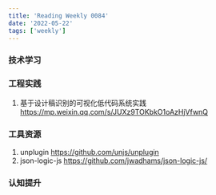 ```yaml
---
title: 'Reading Weekly 0084'
date: '2022-05-22'
tags: ['weekly']
---
```


### 技术学习

### 工程实践

1. 基于设计稿识别的可视化低代码系统实践 https://mp.weixin.qq.com/s/JUXz9TOKbkO1oAzHjVfwnQ

### 工具资源

1. unplugin https://github.com/unjs/unplugin
2. json-logic-js https://github.com/jwadhams/json-logic-js/

### 认知提升
